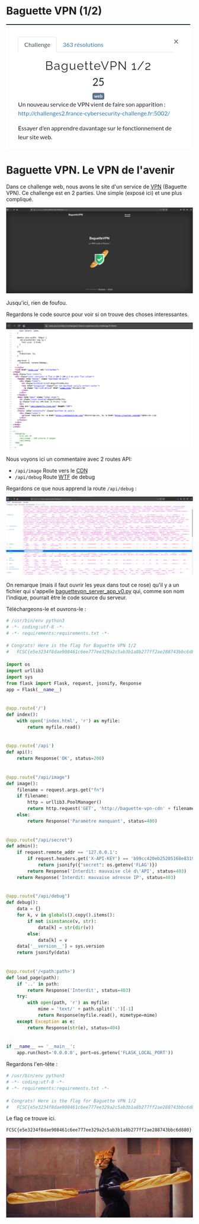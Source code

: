 # Baguette VPN (1/2)


![intro](assets/baguette.png)

# Baguette VPN. Le VPN de l'avenir

Dans ce challenge web, nous avons le site d'un service de [VPN](https://fr.wikipedia.org/wiki/R%C3%A9seau_priv%C3%A9_virtuel) (Baguette VPN).
Ce challenge est en 2 parties. Une simple (exposé ici) et une plus compliqué.


![acceuil](assets/acceuil.png)

Jusqu'ici, rien de foufou.

Regardons le code source pour voir si on trouve des choses interessantes.

![acceuil-sources](assets/acceuil-sources.png)

Nous voyons ici un commentaire avec 2 routes API:
- `/api/image` Route vers le [CDN](https://fr.wikipedia.org/wiki/R%C3%A9seau_de_diffusion_de_contenu)
- `/api/debug` Route [WTF](https://fr.wikipedia.org/wiki/Liste_de_termes_d%27argot_Internet#W,_X,_Y,_Z) de debug

Regardons ce que nous apprend la route `/api/debug` :

![debug](assets/debug.png)

On remarque (mais il faut ouvrir les yeux dans tout ce rose) qu'il y a un fichier qui s'appelle [baguettevpn_server_app_v0.py](ressources/baguettevpn_server_app_v0) qui, comme son nom l'indique, pourrait être le code source du serveur.

Téléchargeons-le et ouvrons-le :

```python
# /usr/bin/env python3
# -*- coding:utf-8 -*-
# -*- requirements:requirements.txt -*-

# Congrats! Here is the flag for Baguette VPN 1/2
#   FCSC{e5e3234f8dae908461c6ee777ee329a2c5ab3b1a8b277ff2ae288743bbc6d880}

import os
import urllib3
import sys
from flask import Flask, request, jsonify, Response
app = Flask(__name__)


@app.route('/')
def index():
    with open('index.html', 'r') as myfile:
        return myfile.read()


@app.route('/api')
def api():
    return Response('OK', status=200)


@app.route("/api/image")
def image():
    filename = request.args.get("fn")
    if filename:
        http = urllib3.PoolManager()
        return http.request('GET', 'http://baguette-vpn-cdn' + filename).data
    else:
        return Response('Paramètre manquant', status=400)


@app.route("/api/secret")
def admin():
    if request.remote_addr == '127.0.0.1':
        if request.headers.get('X-API-KEY') == 'b99cc420eb25205168e83190bae48a12':
            return jsonify({"secret": os.getenv('FLAG')})
        return Response('Interdit: mauvaise clé d\'API', status=403)
    return Response('Interdit: mauvaise adresse IP', status=403)


@app.route("/api/debug")
def debug():
    data = {}
    for k, v in globals().copy().items():
        if not isinstance(v, str):
            data[k] = str(dir(v))
        else:
            data[k] = v
    data['__version__'] = sys.version
    return jsonify(data)


@app.route('/<path:path>')
def load_page(path):
    if '..' in path:
        return Response('Interdit', status=403)
    try:
        with open(path, 'r') as myfile:
            mime = 'text/' + path.split('.')[-1]
            return Response(myfile.read(), mimetype=mime)
    except Exception as e:
        return Response(str(e), status=404)


if __name__ == '__main__':
    app.run(host='0.0.0.0', port=os.getenv('FLASK_LOCAL_PORT'))
```

Regardons l'en-tête :

```python
# /usr/bin/env python3
# -*- coding:utf-8 -*-
# -*- requirements:requirements.txt -*-

# Congrats! Here is the flag for Baguette VPN 1/2
#   FCSC{e5e3234f8dae908461c6ee777ee329a2c5ab3b1a8b277ff2ae288743bbc6d880}
```

Le flag ce trouve ici.

```
FCSC{e5e3234f8dae908461c6ee777ee329a2c5ab3b1a8b277ff2ae288743bbc6d880}
```


![lolcat](assets/lolcat.jpg)
